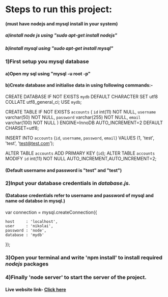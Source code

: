 # Steps to run this project:


#### (must have nodejs and mysql install in your system)
##### a)install node js using "sudo apt-get install nodejs"
##### b)install mysql using "sudo apt-get install mysql"

### 1)First setup you mysql database

#### a)Open my sql using "mysql -u root -p" 
#### b)Create database and initialise data in using following commands:-
CREATE DATABASE IF NOT EXISTS `mydb` DEFAULT CHARACTER SET utf8 COLLATE utf8_general_ci;
USE `mydb`;

CREATE TABLE IF NOT EXISTS `accounts` (
  `id` int(11) NOT NULL,
  `username` varchar(50) NOT NULL,
  `password` varchar(255) NOT NULL,
  `email` varchar(100) NOT NULL
) ENGINE=InnoDB AUTO_INCREMENT=2 DEFAULT CHARSET=utf8;

INSERT INTO `accounts` (`id`, `username`, `password`, `email`) VALUES (1, 'test', 'test', 'test@test.com');

ALTER TABLE `accounts` ADD PRIMARY KEY (`id`);
ALTER TABLE `accounts` MODIFY `id` int(11) NOT NULL AUTO_INCREMENT,AUTO_INCREMENT=2;

#### (Default username and password is "test" and "test")


### 2)Input your database credentials in *database.js.*
#### (Database credentials refer to username and password of mysql and name od databse in mysql.)


var connection = mysql.createConnection({

    host     : 'localhost',
    user     : 'nikolai',
    password : 'node',
    database : 'mydb'
    
});

### 3)Open your terminal and write 'npm install' to install required *nodejs* packages


### 4)Finally 'node server' to start the server of the project.




####  Live website link-  [Click here](http://ec2-3-93-17-4.compute-1.amazonaws.com:3000)

